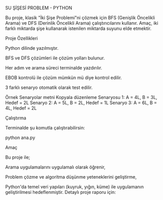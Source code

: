 SU ŞİŞESİ PROBLEM - PYTHON

Bu proje, klasik "İki Şişe Problemi"ni çözmek için BFS (Genişlik Öncelikli Arama) ve DFS (Derinlik Öncelikli Arama) çalıştırıcılarını kullanır. Amaç, iki farklı miktarda şişe kullanarak istenilen miktarda suyunu elde etmektir.

Proje Özellikleri

Python dilinde yazılmıştır.

BFS ve DFS çözümleri ile çözüm yolları bulunur.

Her adım ve arama süreci terminalde yazdırılır.

EBOB kontrolü ile çözüm mümkün mü diye kontrol edilir.

3 farklı senaryo otomatik olarak test edilir.

Örnek Senaryolar metni Kopyala düzenleme Senaryosu 1: A = 4L, B = 3L, Hedef = 2L Senaryo 2: A = 5L, B = 2L, Hedef = 1L Senaryo 3: A = 6L, B = 4L, Hedef = 2L

Çalıştırma

Terminalde şu komutla çalıştırabilirsin:

python ana.py

Amaç

Bu proje ile;

Arama uygulamalarını uygulamalı olarak öğrenir,

Problem çözme ve algoritma düşünme yeteneklerini geliştirme,

Python'da temel veri yapıları (kuyruk, yığın, küme) ile uygulamanın geliştirilmesi hedeflenmiştir.
Detaylı proje raporu için: 

